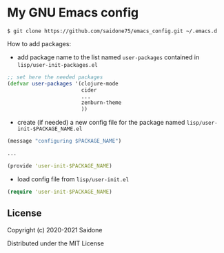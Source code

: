 # My GNU Emacs config

`$ git clone https://github.com/saidone75/emacs_config.git ~/.emacs.d`

How to add packages:
- add package name to the list named `user-packages` contained in `lisp/user-init-packages.el` 
```clojure
;; set here the needed packages
(defvar user-packages '(clojure-mode
                        cider
                        ...
                        zenburn-theme
                        ))
```                     
- create (if needed) a new config file for the package named `lisp/user-init-$PACKAGE_NAME.el`
```clojure
(message "configuring $PACKAGE_NAME")

...

(provide 'user-init-$PACKAGE_NAME)
```
- load config file from `lisp/user-init.el`
```clojure
(require 'user-init-$PACKAGE_NAME)
```

## License
Copyright (c) 2020-2021 Saidone

Distributed under the MIT License
